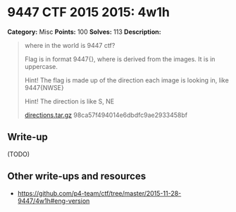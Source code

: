 # 9447 CTF 2015 2015: 4w1h

**Category:** Misc
**Points:** 100
**Solves:** 113
**Description:**

> where in the world is 9447 ctf?
> 
> Flag is in format 9447{<string>}, where <string> is derived from the images. It is in uppercase.
> 
> Hint! The flag is made up of the direction each image is looking in, like 9447{NWSE}
> 
> Hint! The direction is like S, NE
> 
> [directions.tar.gz](./directions-98ca57f494014e6dbdfc9ae2933458bf.tar.gz)  98ca57f494014e6dbdfc9ae2933458bf


## Write-up

(TODO)

## Other write-ups and resources

* <https://github.com/p4-team/ctf/tree/master/2015-11-28-9447/4w1h#eng-version>
